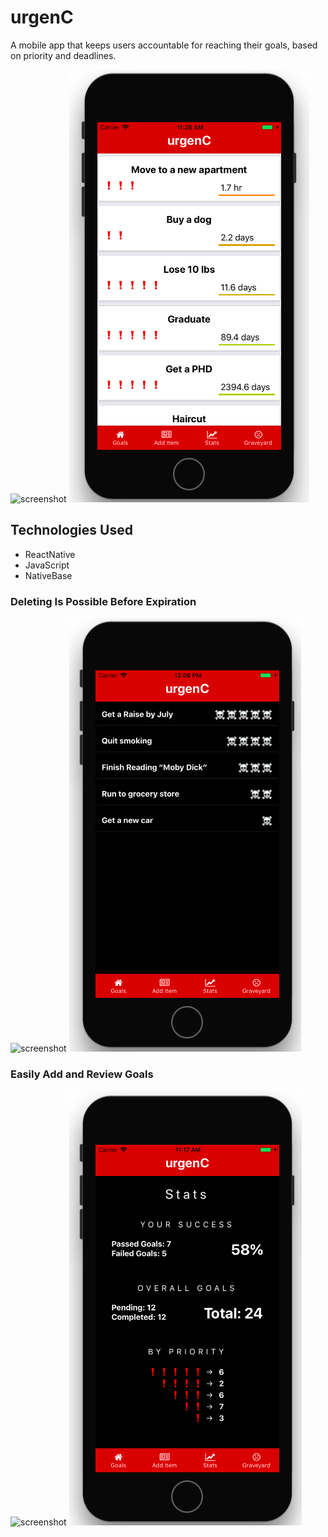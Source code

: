 # urgenC
A mobile app that keeps users accountable for reaching their goals, based on priority and deadlines.

![screenshot](./README/ExpiringGoal.gif?raw=true)
![screenshot](./README/Main.png?raw=true)

## Technologies Used
- ReactNative
- JavaScript
- NativeBase

### Deleting Is Possible Before Expiration
![screenshot](./README/Delete.gif?raw=true)
![screenshot](./README/Graveyard.png?raw=true)


### Easily Add and Review Goals
![screenshot](./README/Added.gif?raw=true)
![screenshot](./README/Stats.png?raw=true)
